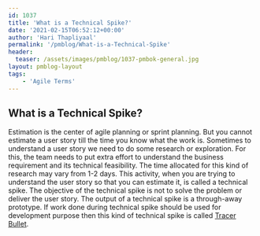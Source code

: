 ```yaml
---
id: 1037   
title: 'What is a Technical Spike?'
date: '2021-02-15T06:52:12+00:00'
author: 'Hari Thapliyaal'
permalink: '/pmblog/What-is-a-Technical-Spike'
header:
  teaser: /assets/images/pmblog/1037-pmbok-general.jpg
layout: pmblog-layout 
tags:
    - 'Agile Terms'
---
```


## What is a Technical Spike?

Estimation is the center of agile planning or sprint planning. But you cannot estimate a user story till the time you know what the work is. Sometimes to understand a user story we need to do some research or exploration. For this, the team needs to put extra effort to understand the business requirement and its technical feasibility. The time allocated for this kind of research may vary from 1-2 days. This activity, when you are trying to understand the user story so that you can estimate it, is called a technical spike. The objective of the technical spike is not to solve the problem or deliver the user story. The output of a technical spike is a through-away prototype. If work done during technical spike should be used for development purpose then this kind of technical spike is called [Tracer Bullet](Tracer-Bullet).